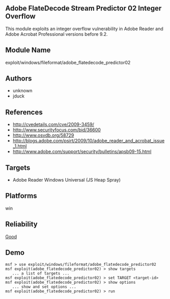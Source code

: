 ## Adobe FlateDecode Stream Predictor 02 Integer Overflow

This module exploits an integer overflow vulnerability in 
Adobe Reader and Adobe Acrobat Professional versions before 
9.2.


## Module Name
exploit/windows/fileformat/adobe_flatedecode_predictor02

## Authors
* unknown
* jduck


## References
* http://cvedetails.com/cve/2009-3459/
* http://www.securityfocus.com/bid/36600
* http://www.osvdb.org/58729
* http://blogs.adobe.com/psirt/2009/10/adobe_reader_and_acrobat_issue_1.html
* http://www.adobe.com/support/security/bulletins/apsb09-15.html



## Targets
* Adobe Reader Windows Universal (JS Heap Spray)


## Platforms
win

## Reliability
[Good](https://github.com/rapid7/metasploit-framework/wiki/Exploit-Ranking)

## Demo

```
msf > use exploit/windows/fileformat/adobe_flatedecode_predictor02
msf exploit(adobe_flatedecode_predictor02) > show targets
   ... a list of targets ...
msf exploit(adobe_flatedecode_predictor02) > set TARGET <target-id>
msf exploit(adobe_flatedecode_predictor02) > show options
   ... show and set options ...
msf exploit(adobe_flatedecode_predictor02) > run
```
    
    